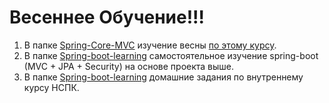 # Весеннее Обучение!!!
1) В папке <a href="https://github.com/floretn/SpringLearning/tree/master/Spring-Core-MVC" target="_blank">Spring-Core-MVC</a> изучение весны <a href="https://www.youtube.com/watch?v=5ePo08sqcpk&list=PLAma_mKffTOR5o0WNHnY0mTjKxnCgSXrZ"> по этому курсу</a>. 
2) В папке <a href="https://github.com/floretn/SpringLearning/tree/master/Spring-boot-learning">Spring-boot-learning</a>
самостоятельное изучение spring-boot (MVC + JPA + Security) на основе проекта выше.
3) В папке <a href="https://github.com/floretn/SpringLearning/tree/master/spring-hw-2024-09">Spring-boot-learning</a>
домашние задания по внутреннему курсу НСПК.
